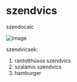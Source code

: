 # szendvics
szendocalc

![image](https://user-images.githubusercontent.com/72438034/152374959-f3dffe5c-307f-4d1c-8c8b-8a932563c34b.png)

szendvicsek:
  1. rántotthúsos szendvics
  2. szalámis szendvics
  3. hamburger
